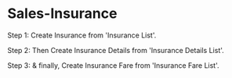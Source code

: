 # Sales-Insurance

Step 1: Create Insurance from 'Insurance List'.

Step 2: Then Create Insurance Details from 'Insurance Details List'.

Step 3: & finally, Create Insurance Fare from 'Insurance Fare List'.

